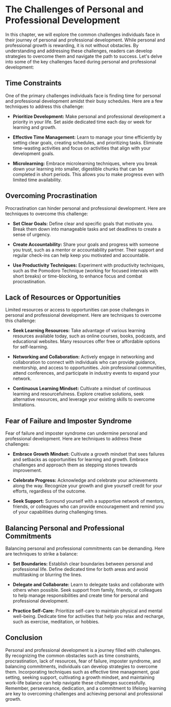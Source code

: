 The Challenges of Personal and Professional Development
================================================================

In this chapter, we will explore the common challenges individuals face in their journey of personal and professional development. While personal and professional growth is rewarding, it is not without obstacles. By understanding and addressing these challenges, readers can develop strategies to overcome them and navigate the path to success. Let's delve into some of the key challenges faced during personal and professional development:

Time Constraints
----------------

One of the primary challenges individuals face is finding time for personal and professional development amidst their busy schedules. Here are a few techniques to address this challenge:

* **Prioritize Development:** Make personal and professional development a priority in your life. Set aside dedicated time each day or week for learning and growth.

* **Effective Time Management:** Learn to manage your time efficiently by setting clear goals, creating schedules, and prioritizing tasks. Eliminate time-wasting activities and focus on activities that align with your development goals.

* **Microlearning:** Embrace microlearning techniques, where you break down your learning into smaller, digestible chunks that can be completed in short periods. This allows you to make progress even with limited time availability.

Overcoming Procrastination
--------------------------

Procrastination can hinder personal and professional development. Here are techniques to overcome this challenge:

* **Set Clear Goals:** Define clear and specific goals that motivate you. Break them down into manageable tasks and set deadlines to create a sense of urgency.

* **Create Accountability:** Share your goals and progress with someone you trust, such as a mentor or accountability partner. Their support and regular check-ins can help keep you motivated and accountable.

* **Use Productivity Techniques:** Experiment with productivity techniques, such as the Pomodoro Technique (working for focused intervals with short breaks) or time-blocking, to enhance focus and combat procrastination.

Lack of Resources or Opportunities
----------------------------------

Limited resources or access to opportunities can pose challenges in personal and professional development. Here are techniques to overcome this challenge:

* **Seek Learning Resources:** Take advantage of various learning resources available today, such as online courses, books, podcasts, and educational websites. Many resources offer free or affordable options for self-learning.

* **Networking and Collaboration:** Actively engage in networking and collaboration to connect with individuals who can provide guidance, mentorship, and access to opportunities. Join professional communities, attend conferences, and participate in industry events to expand your network.

* **Continuous Learning Mindset:** Cultivate a mindset of continuous learning and resourcefulness. Explore creative solutions, seek alternative resources, and leverage your existing skills to overcome limitations.

Fear of Failure and Imposter Syndrome
-------------------------------------

Fear of failure and imposter syndrome can undermine personal and professional development. Here are techniques to address these challenges:

* **Embrace Growth Mindset:** Cultivate a growth mindset that sees failures and setbacks as opportunities for learning and growth. Embrace challenges and approach them as stepping stones towards improvement.

* **Celebrate Progress:** Acknowledge and celebrate your achievements along the way. Recognize your growth and give yourself credit for your efforts, regardless of the outcome.

* **Seek Support:** Surround yourself with a supportive network of mentors, friends, or colleagues who can provide encouragement and remind you of your capabilities during challenging times.

Balancing Personal and Professional Commitments
-----------------------------------------------

Balancing personal and professional commitments can be demanding. Here are techniques to strike a balance:

* **Set Boundaries:** Establish clear boundaries between personal and professional life. Define dedicated time for both areas and avoid multitasking or blurring the lines.

* **Delegate and Collaborate:** Learn to delegate tasks and collaborate with others when possible. Seek support from family, friends, or colleagues to help manage responsibilities and create time for personal and professional development.

* **Practice Self-Care:** Prioritize self-care to maintain physical and mental well-being. Dedicate time for activities that help you relax and recharge, such as exercise, meditation, or hobbies.

Conclusion
----------

Personal and professional development is a journey filled with challenges. By recognizing the common obstacles such as time constraints, procrastination, lack of resources, fear of failure, imposter syndrome, and balancing commitments, individuals can develop strategies to overcome them. Incorporating techniques such as effective time management, goal setting, seeking support, cultivating a growth mindset, and maintaining work-life balance can help navigate these challenges successfully. Remember, perseverance, dedication, and a commitment to lifelong learning are key to overcoming challenges and achieving personal and professional growth.
